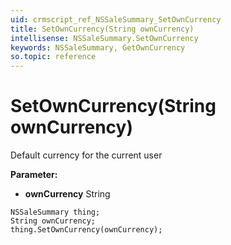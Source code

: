 ```yaml
---
uid: crmscript_ref_NSSaleSummary_SetOwnCurrency
title: SetOwnCurrency(String ownCurrency)
intellisense: NSSaleSummary.SetOwnCurrency
keywords: NSSaleSummary, GetOwnCurrency
so.topic: reference
---
```


# SetOwnCurrency(String ownCurrency)

Default currency for the current user

**Parameter:** 
* **ownCurrency** String

```crmscript
NSSaleSummary thing;
String ownCurrency;
thing.SetOwnCurrency(ownCurrency);
```

